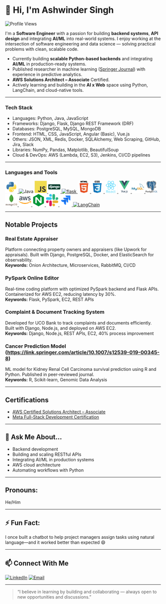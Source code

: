 # 👋 Hi, I'm Ashwinder Singh

![Profile Views](https://komarev.com/ghpvc/?username=ashwindersingh90&color=blue)

I'm a **Software Engineer** with a passion for building **backend systems**, **API design** and integrating **AI/ML** into real-world systems. I enjoy working at the intersection of software engineering and data science — solving practical problems with clean, scalable code.

- Currently building **scalable Python-based backends** and integrating **AI/ML** in production-ready systems.
- Published researcher in machine learning ([Springer Journal](https://link.springer.com/article/10.1007/s12539-019-00345-8)) with experience in predictive analytics.
- **AWS Solutions Architect – Associate** Certified.
- Actively learning and building in the **AI x Web** space using Python, LangChain, and cloud-native tools.

---

### Tech Stack

* Languages: Python, Java, JavaScript
* Frameworks: Django, Flask, Django REST Framework (DRF)
* Databases: PostgreSQL, MySQL, MongoDB
* Frontend: HTML, CSS, JavaScript, Angular (Basic), Vue.js
* Others: JSON, XML, Redis, Docker, SQLAlchemy, Web Scraping, GitHub, Jira, Slack
* Libraries: NumPy, Pandas, Matplotlib, BeautifulSoup
* Cloud & DevOps: AWS (Lambda, EC2, S3), Jenkins, CI/CD pipelines

---

### Languages and Tools
<p align="left"> 
  <!-- Core Languages -->
  <a href="https://www.python.org" target="_blank" rel="noreferrer">
    <img src="https://raw.githubusercontent.com/devicons/devicon/master/icons/python/python-original.svg" alt="python" width="40" height="40"/> 
  </a> 
  <img src="https://cdn.jsdelivr.net/gh/devicons/devicon/icons/java/java-original.svg" height="40" width="40" alt="Java"/>
  <a href="https://developer.mozilla.org/en-US/docs/Web/JavaScript" target="_blank" rel="noreferrer">
    <img src="https://raw.githubusercontent.com/devicons/devicon/master/icons/javascript/javascript-original.svg" alt="javascript" width="40" height="40"/> 
  </a> 

  <!-- Frameworks -->
  <a href="https://www.djangoproject.com/" target="_blank" rel="noreferrer"> 
    <img src="https://raw.githubusercontent.com/devicons/devicon/master/icons/django/django-original.svg" alt="django" width="40" height="40"/> 
  </a> 
  <a href="https://flask.palletsprojects.com/" target="_blank" rel="noreferrer"> 
    <img src="https://www.vectorlogo.zone/logos/pocoo_flask/pocoo_flask-icon.svg" alt="flask" width="40" height="40"/> 
  </a>

  <!-- Frontend -->
  <a href="https://www.w3.org/html/" target="_blank" rel="noreferrer"> 
    <img src="https://raw.githubusercontent.com/devicons/devicon/master/icons/html5/html5-original-wordmark.svg" alt="html5" width="40" height="40"/> 
  </a> 
  <a href="https://www.w3schools.com/css/" target="_blank" rel="noreferrer"> 
    <img src="https://raw.githubusercontent.com/devicons/devicon/master/icons/css3/css3-original-wordmark.svg" alt="css3" width="40" height="40"/> 
  </a> 
  <a href="https://reactjs.org/" target="_blank" rel="noreferrer"> 
    <img src="https://raw.githubusercontent.com/devicons/devicon/master/icons/react/react-original-wordmark.svg" alt="react" width="40" height="40"/> 
  </a> 
  <a href="https://vuejs.org/" target="_blank" rel="noreferrer"> 
    <img src="https://raw.githubusercontent.com/devicons/devicon/master/icons/vuejs/vuejs-original-wordmark.svg" alt="vuejs" width="40" height="40"/> 
  </a>

  <!-- Databases -->
  <a href="https://www.mysql.com/" target="_blank" rel="noreferrer"> 
    <img src="https://raw.githubusercontent.com/devicons/devicon/master/icons/mysql/mysql-original-wordmark.svg" alt="mysql" width="40" height="40"/> 
  </a> 
  <a href="https://www.postgresql.org" target="_blank" rel="noreferrer"> 
    <img src="https://raw.githubusercontent.com/devicons/devicon/master/icons/postgresql/postgresql-original-wordmark.svg" alt="postgresql" width="40" height="40"/> 
  </a>
  <a href="https://www.mongodb.com/" target="_blank" rel="noreferrer">
    <img src="https://raw.githubusercontent.com/devicons/devicon/master/icons/mongodb/mongodb-original-wordmark.svg" alt="mongodb" width="40" height="40"/>
  </a>

  <!-- DevOps & Tools -->
  <a href="https://aws.amazon.com" target="_blank" rel="noreferrer"> 
    <img src="https://raw.githubusercontent.com/devicons/devicon/master/icons/amazonwebservices/amazonwebservices-original-wordmark.svg" alt="aws" width="40" height="40"/> 
  </a> 
  <a href="https://www.nginx.com" target="_blank" rel="noreferrer"> 
    <img src="https://raw.githubusercontent.com/devicons/devicon/master/icons/nginx/nginx-original.svg" alt="nginx" width="40" height="40"/> 
  </a>
  <a href="https://slack.com/" target="_blank" rel="noreferrer">
    <img src="https://raw.githubusercontent.com/devicons/devicon/master/icons/slack/slack-original.svg" alt="slack" width="40" height="40"/>
  </a>
  <a href="https://www.atlassian.com/software/jira" target="_blank" rel="noreferrer">
    <img src="https://raw.githubusercontent.com/devicons/devicon/master/icons/jira/jira-original.svg" alt="jira" width="40" height="40"/>
  </a>

  <!-- LangChain (Custom Placeholder) -->
  <a href="https://www.langchain.com/" target="_blank" rel="noreferrer">
    <img src="https://img.shields.io/badge/LangChain-black?style=flat&logo=chatbot&logoColor=white" alt="LangChain" height="40"/>
  </a>
</p>


---

## Notable Projects

### Real Estate Appraiser
Platform connecting property owners and appraisers (like Upwork for appraisals). Built with Django, PostgreSQL, Docker, and ElasticSearch for observability.  
**Keywords:** Onion Architecture, Microservices, RabbitMQ, CI/CD

### PySpark Online Editor
Real-time coding platform with optimized PySpark backend and Flask APIs. Containerized for AWS EC2, reducing latency by 30%.  
**Keywords:** Flask, PySpark, EC2, REST APIs

### Complaint & Document Tracking System
Developed for UCO Bank to track complaints and documents efficiently. Built with Django, Node.js, and deployed on AWS EC2.  
**Keywords:** Django, Node.js, REST APIs, EC2, 40% process improvement

### Cancer Prediction Model (https://link.springer.com/article/10.1007/s12539-019-00345-8)
ML model for Kidney Renal Cell Carcinoma survival prediction using R and Python. Published in peer-reviewed journal.  
**Keywords:** R, Scikit-learn, Genomic Data Analysis

---

## Certifications

- [AWS Certified Solutions Architect – Associate](https://www.credly.com/badges/eb2af13c-c862-4933-931e-ed801035e8c8/linked_in_profile)
- [Meta Full-Stack Development Certification](https://www.coursera.org/account/accomplishments/verify/Q3M6GZGTP8IL)

---

## 💬 Ask Me About...

- Backend development 
- Building and scaling RESTful APIs  
- Integrating AI/ML in production systems  
- AWS cloud architecture  
- Automating workflows with Python  

---

## Pronouns: 
He/Him

---

## ⚡ Fun Fact:
I once built a chatbot to help project managers assign tasks using natural language—and it worked better than expected 😄

---

## 📫 Connect With Me

[![LinkedIn](https://img.shields.io/badge/-LinkedIn-0077B5?style=flat&logo=linkedin&logoColor=white)](https://www.linkedin.com/in/ashwindersingh90/)
[![Email](https://img.shields.io/badge/-Email-D14836?style=flat&logo=gmail&logoColor=white)](mailto:ashwinder221@gmail.com)

---

> “I believe in learning by building and collaborating — always open to new opportunities and discussions.”
